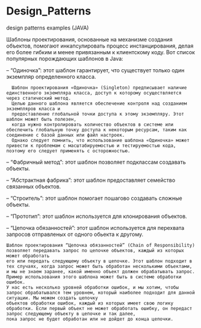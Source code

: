 # Design_Patterns
design patterns examples (JAVA)

Шаблоны проектирования, основанные на механизме создания объектов, помогают инкапсулировать процесс инстанцирования, делая его более гибким и менее привязанным к клиентскому коду. Вот список популярных порождающих шаблонов в Java:

– “Одиночка”: этот шаблон гарантирует, что существует только один экземпляр определенного класса.

      Шаблон проектирования «Одиночка» (Singleton) предписывает наличие единственного экземпляра класса, доступ к которому осуществляется через статический метод.
      Целью данного шаблона является обеспечение контроля над созданием экземпляров класса и
      предоставление глобальной точки доступа к этому экземпляру. Этот шаблон может быть полезен, 
      когда нужно контролировать количество объектов в системе или обеспечить глобальную точку доступа к некоторым ресурсам, таким как соединение с базой данных или файл настроек.
      Однако следует помнить, что использование шаблона «Одиночка» может привести к проблемам с масштабируемостью и тестируемостью кода, поэтому его следует применять с осторожностью.

– “Фабричный метод”: этот шаблон позволяет подклассам создавать объекты.

– “Абстрактная фабрика”: этот шаблон предоставляет семейство связанных объектов.

– “Строитель”: этот шаблон помогает пошагово создавать сложные объекты.

– “Прототип”: этот шаблон используется для клонирования объектов.

– “Цепочка обязанностей”: этот шаблон используется для перехвата запросов отправленых от одного обьекта к другому.

    Шаблон проектирования “Цепочка обязанностей” (Chain of Responsibility) позволяет передавать запрос по цепочке объектов, каждый из которых может обработать 
    его или передать следующему объекту в цепочке. Этот шаблон подходит в тех случаях, когда запрос может быть обработан несколькими объектами, 
    и мы не знаем заранее, какой именно объект должен обрабатывать запрос.
    Пример использования этого шаблона может быть в системе обработки ошибок. 
    У нас есть несколько уровней обработки ошибок, и мы хотим, чтобы запрос обрабатывался тем уровнем, который наиболее подходит для данной ситуации. Мы можем создать цепочку 
    объектов обработки ошибок, каждый из которых имеет свою логику обработки. Если первый объект не может обработать ошибку, он передаст запрос следующему объекту в цепочке и так далее,
    пока запрос не будет обработан или не дойдет до конца цепочки.


